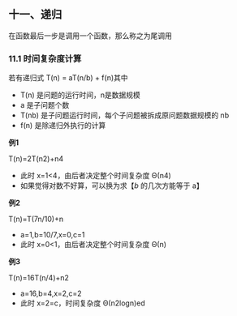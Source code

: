 ## 十一、递归

在函数最后一步是调用一个函数，那么称之为尾调用

### 11.1 时间复杂度计算

若有递归式 T(n) = aT(n/b) + f(n)其中

- T(n) 是问题的运行时间，n是数据规模
- a 是子问题个数
- T(nb) 是子问题运行时间，每个子问题被拆成原问题数据规模的 nb
- f(n) 是除递归外执行的计算

**例1**

T(n)=2T(n2)+n4

- 此时 x=1<4，由后者决定整个时间复杂度 Θ(n4)
- 如果觉得对数不好算，可以换为求【$b$ 的几次方能等于 a】

**例2**

T(n)=T(7n/10)+n

- a=1,b=10/7,x=0,c=1
- 此时 x=0<1，由后者决定整个时间复杂度 Θ(n)

**例3**

T(n)=16T(n/4)+n2

- a=16,b=4,x=2,c=2
- 此时 x=2=c，时间复杂度 Θ(n2log⁡n)ed